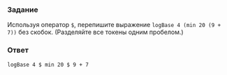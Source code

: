 ### Задание

Используя оператор `$`, перепишите выражение `logBase 4 (min 20 (9 + 7))` без скобок. (Разделяйте все токены одним пробелом.)

### Ответ

`logBase 4 $ min 20 $ 9 + 7`
